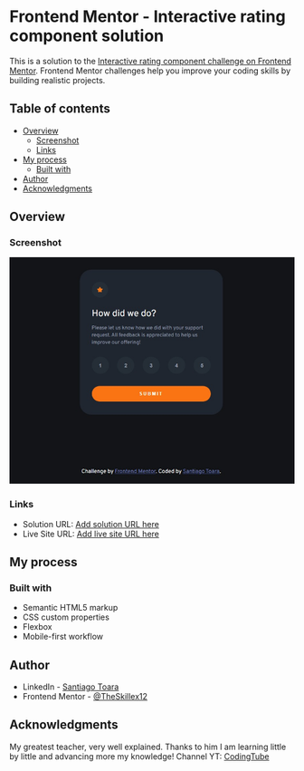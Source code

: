 # Frontend Mentor - Interactive rating component solution

This is a solution to the [Interactive rating component challenge on Frontend Mentor](https://www.frontendmentor.io/challenges/interactive-rating-component-koxpeBUmI). Frontend Mentor challenges help you improve your coding skills by building realistic projects. 

## Table of contents

- [Overview](#overview)
  - [Screenshot](#screenshot)
  - [Links](#links)
- [My process](#my-process)
  - [Built with](#built-with)
- [Author](#author)
- [Acknowledgments](#acknowledgments)

## Overview

### Screenshot

![](./screenshot.jpeg)

### Links

- Solution URL: [Add solution URL here](https://your-solution-url.com)
- Live Site URL: [Add live site URL here](https://your-live-site-url.com)

## My process

### Built with

- Semantic HTML5 markup
- CSS custom properties
- Flexbox
- Mobile-first workflow

## Author

- LinkedIn - [Santiago Toara](https://www.linkedin.com/in/santiago-toara-7b73a71b7/)
- Frontend Mentor - [@TheSkillex12](https://www.frontendmentor.io/profile/TheSkillex12)

## Acknowledgments

My greatest teacher, very well explained.
Thanks to him I am learning little by little and advancing more my knowledge!
Channel YT: [CodingTube](https://www.youtube.com/c/CodingTube)
